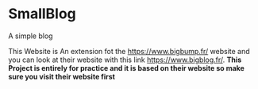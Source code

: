 # SmallBlog
A simple blog

This Website is An extension fot the https://www.bigbump.fr/ website and you can look at their website with this link https://www.bigblog.fr/.
**This Project is entirely for practice and it is based on their website so make sure you visit their website first**
